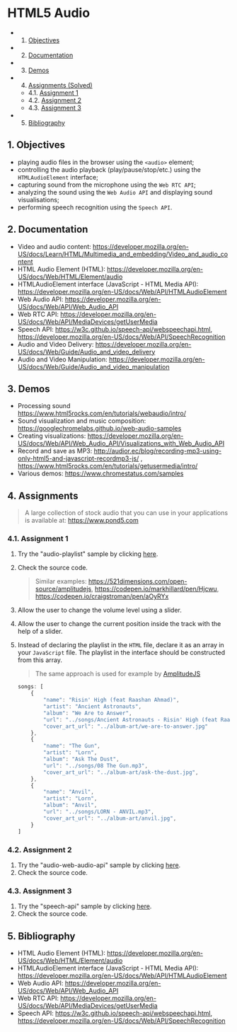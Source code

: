# HTML5 Audio

<!-- vscode-markdown-toc -->
* 1. [Objectives](#Objectives)
* 2. [Documentation](#Documentation)
* 3. [Demos](#Demos)
* 4. [Assignments (Solved)](#AssignmentsSolved)
	* 4.1. [Assignment 1](#Assignment1)
	* 4.2. [Assignment 2](#Assignment2)
	* 4.3. [Assignment 3](#Assignment3)
* 5. [Bibliography](#Bibliography)

<!-- vscode-markdown-toc-config
	numbering=true
	autoSave=true
	/vscode-markdown-toc-config -->
<!-- /vscode-markdown-toc -->

##  1. <a name='Objectives'></a>Objectives
- playing audio files in the browser using the `<audio>` element;
- controlling the audio playback (play/pause/stop/etc.) using the `HTMLAudioElement` interface;
- capturing sound from the microphone using the `Web RTC API`;
- analyzing the sound using the `Web Audio API` and displaying sound visualisations;
- performing speech recognition using the `Speech API`.

##  2. <a name='Documentation'></a>Documentation
- Video and audio content: <https://developer.mozilla.org/en-US/docs/Learn/HTML/Multimedia_and_embedding/Video_and_audio_content>
-   HTML Audio Element (HTML):
    <https://developer.mozilla.org/en-US/docs/Web/HTML/Element/audio>
-   HTMLAudioElement interface (JavaScript - HTML Media API):
    <https://developer.mozilla.org/en-US/docs/Web/API/HTMLAudioElement>
-   Web Audio API:
    <https://developer.mozilla.org/en-US/docs/Web/API/Web_Audio_API>
-   Web RTC API:
    <https://developer.mozilla.org/en-US/docs/Web/API/MediaDevices/getUserMedia>
- Speech API: <https://w3c.github.io/speech-api/webspeechapi.html>, <https://developer.mozilla.org/en-US/docs/Web/API/SpeechRecognition>
- Audio and Video Delivery: https://developer.mozilla.org/en-US/docs/Web/Guide/Audio_and_video_delivery
- Audio and Video Manipulation: https://developer.mozilla.org/en-US/docs/Web/Guide/Audio_and_video_manipulation

##  3. <a name='Demos'></a>Demos

-   Processing sound
    <https://www.html5rocks.com/en/tutorials/webaudio/intro/>
-   Sound visualization and music composition:
    <https://googlechromelabs.github.io/web-audio-samples>
-   Creating visualizations:
    <https://developer.mozilla.org/en-US/docs/Web/API/Web_Audio_API/Visualizations_with_Web_Audio_API>
-   Record and save as MP3:
    <http://audior.ec/blog/recording-mp3-using-only-html5-and-javascript-recordmp3-js/>
    , <https://www.html5rocks.com/en/tutorials/getusermedia/intro/>
- Various demos: https://www.chromestatus.com/samples

##  4. <a name='AssignmentsSolved'></a>Assignments

> A large collection of stock audio that you can use in your applications is available at: https://www.pond5.com

###  4.1. <a name='Assignment1'></a>Assignment 1
1. Try the "audio-playlist" sample by clicking [here](https://ase-multimedia.azurewebsites.net/audio-playlist).
2. Check the source code.
	> Similar examples: https://521dimensions.com/open-source/amplitudejs, https://codepen.io/markhillard/pen/Hjcwu, https://codepen.io/craigstroman/pen/aOyRYx
3. Allow the user to change the volume level using a slider.
4. Allow the user to change the current position inside the track with the help of a slider.
5. Instead of declaring the playlist in the `HTML` file, declare it as an array in your `JavaScript` file. The playlist in the interface should be constructed from this array.
   
	> The same approach is used for example by [AmplitudeJS](https://521dimensions.com/open-source/amplitudejs/docs/configuration/playlists.html)

	```JavaScript
	songs: [
		{
			"name": "Risin' High (feat Raashan Ahmad)",
			"artist": "Ancient Astronauts",
			"album": "We Are to Answer",
			"url": "../songs/Ancient Astronauts - Risin' High (feat Raashan Ahmad).mp3",
			"cover_art_url": "../album-art/we-are-to-answer.jpg"
		},
		{
			"name": "The Gun",
			"artist": "Lorn",
			"album": "Ask The Dust",
			"url": "../songs/08 The Gun.mp3",
			"cover_art_url": "../album-art/ask-the-dust.jpg",
		},
		{
			"name": "Anvil",
			"artist": "Lorn",
			"album": "Anvil",
			"url": "../songs/LORN - ANVIL.mp3",
			"cover_art_url": "../album-art/anvil.jpg",
		}
	]
	```

###  4.2. <a name='Assignment2'></a>Assignment 2
1. Try the "audio-web-audio-api" sample by clicking [here](https://ase-multimedia.azurewebsites.net/audio-web-audio-api).
2. Check the source code.

###  4.3. <a name='Assignment3'></a>Assignment 3
1. Try the "speech-api" sample by clicking [here](https://ase-multimedia.azurewebsites.net/speech-api).
2. Check the source code.

##  5. <a name='Bibliography'></a>Bibliography
-   HTML Audio Element (HTML):
    <https://developer.mozilla.org/en-US/docs/Web/HTML/Element/audio>
-   HTMLAudioElement interface (JavaScript - HTML Media API):
    <https://developer.mozilla.org/en-US/docs/Web/API/HTMLAudioElement>
-   Web Audio API:
    <https://developer.mozilla.org/en-US/docs/Web/API/Web_Audio_API>
-   Web RTC API:
    <https://developer.mozilla.org/en-US/docs/Web/API/MediaDevices/getUserMedia>
- Speech API: <https://w3c.github.io/speech-api/webspeechapi.html>, <https://developer.mozilla.org/en-US/docs/Web/API/SpeechRecognition>
